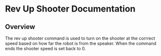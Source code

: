 # Rev Up Shooter Documentation

## Overview

The rev up shooter command is used to turn on the shooter at the corrrect speed based on how far the robot is from the speaker. When the command ends the shooter speed is set back to 0. 